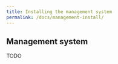 ```yaml
---
title: Installing the management system
permalink: /docs/management-install/
---
```


## Management system

TODO
